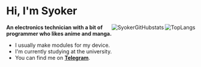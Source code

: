 # Hi, I'm Syoker

<div align="right">
    <div align="right">
        <img align="right" src=https://github-readme-stats.vercel.app/api/top-langs/?username=Syoker&layout=compact alt=TopLangs>
    </div>
    <div align="right">
        <img align="right" src=https://github-readme-stats.vercel.app/api?username=Syoker&show_icons=true alt=SyokerGitHubstats>
    </div>
</div>



**An electronics technician with a bit of programmer who likes anime and manga.**

- I usually make modules for my device.
- I'm currently studying at the university.
- You can find me on **[Telegram](https://t.me/Syoker)**.